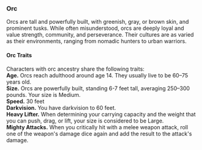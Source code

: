 ### Orc

Orcs are tall and powerfully built, with greenish, gray, or brown skin, and prominent tusks.
While often misunderstood, orcs are deeply loyal and value strength, community, and perseverance.
Their cultures are as varied as their environments, ranging from nomadic hunters to urban warriors.

#### Orc Traits
Characters with orc ancestry share the following traits:
\
**Age.**
Orcs reach adulthood around age 14.
They usually live to be 60–75 years old.
\
**Size.**
Orcs are powerfully built, standing 6-7 feet tall, averaging 250–300 pounds.
Your size is Medium.
\
**Speed.**
30 feet
\
**Darkvision.**
You have darkvision to 60 feet.
\
**Heavy Lifter.**
When determining your carrying capacity and the weight that you can push, drag, or lift, your size is considered to be Large.
\
**Mighty Attacks.**
When you critically hit with a melee weapon attack, roll one of the weapon's damage dice again and add the result to the attack's damage.
